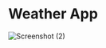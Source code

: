# Weather App

![Screenshot (2)](https://user-images.githubusercontent.com/117098108/199961988-f5845f4b-0f6f-48cc-be63-22d3121641ac.png)
